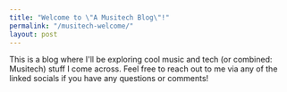 ```yaml
---
title: "Welcome to \"A Musitech Blog\"!"
permalink: "/musitech-welcome/"
layout: post
---
```


This is a blog where I'll be exploring cool music and tech (or combined: Musitech) stuff I come across. Feel free to reach out to me via any of the linked socials if you have any questions or comments!
